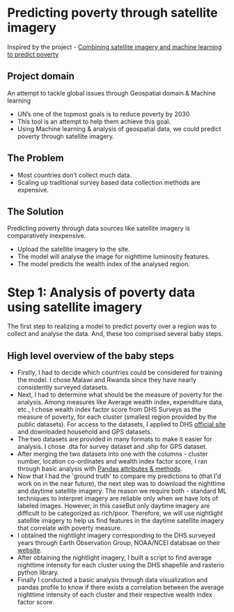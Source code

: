# Predicting poverty through satellite imagery

Inspired by the project - [Combining satellite imagery and machine learning to predict poverty](http://sustain.stanford.edu/predicting-poverty)

## Project domain
An attempt to tackle global issues through Geospatial domain & Machine learning
- UN’s one of the topmost goals is to reduce poverty by 2030.
- This tool is an attempt to help them achieve this goal. 
- Using Machine learning & analysis of geospatial data, we could predict poverty through satellite imagery.

## The Problem
- Most countries don’t collect much data.
- Scaling up traditional survey based data collection methods are expensive.

## The Solution
Predicting poverty through data sources like satellite imagery is comparatively inexpensive. 
- Upload the satellite imagery to the site.
- The model will analyse the image for nighttime luminosity features.
- The model predicts the wealth index of the analysed region.

# Step 1: Analysis of poverty data using satellite imagery
The first step to realizing a model to predict poverty over a region was to collect and analyse the data. And, these too comprised several baby steps.

## High level overview of the baby steps
- Firstly, I had to decide which countries could be considered for training the model. I chose Malawi and Rwanda since they have nearly consistently surveyed datasets.
- Next, I had to determine what should be the measure of poverty for the analysis. Among measures like Average wealth index, expenditure data, etc., I chose wealth index factor score from DHS Surveys as the measure of poverty, for each cluster (smallest region provided by the public datasets). For access to the datasets, I applied to DHS [official site](https://dhsprogram.com/Data/) and downloaded household and GPS datasets.
- The two datasets are provided in many formats to make it easier for analysis. I chose .dta for survey dataset and .shp for GPS dataset.
- After merging the two datasets into one with the columns - cluster number, location co-ordinates and wealth index factor score, I ran through basic analysis with [Pandas attributes & methods](https://pandas.pydata.org/docs/user_guide/index.html).
- Now that I had the 'ground truth' to compare my predictions to (that I'd work on in the near future), the next step was to download the nighttime and daytime satellite imagery. The reason we require both - standard ML techniques to interpret imagery are reliable only when we have lots of labeled images. However, in this caseBut only daytime imagery are difficult to be categorized as rich/poor. Therefore, we will use nightlight satellite imagery to help us find features in the daytime satellite imagery that correlate with poverty measure.
- I obtained the nightlight imagery corresponding to the DHS surveyed years through Earth Observation Group, NOAA/NCEI databsae on their [website](https://eogdata.mines.edu/dmsp/downloadV4composites.html).
- After obtaining the nightlight imagery, I built a script to find average nighttime intensity for each cluster using the DHS shapefile and rasterio python library.
- Finally I conducted a basic analysis through data visualization and pandas profile to know if there exists a correlation between the average nighttime intensity of each cluster and their respective wealth index factor score.
